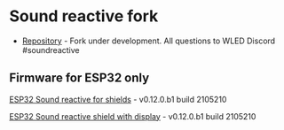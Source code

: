 # Sound reactive fork
-   [Repository](https://github.com/atuline/WLED) - Fork under development. All questions to WLED Discord #soundreactive
## Firmware for ESP32 only
[ESP32 Sound reactive for shields](https://github.com/srg74/WLED-wemos-shield/tree/master/resources/Firmware/Sound_reactive/v0.12.0) - v0.12.0.b1 build 2105210

[ESP32 Sound reactive shield with display](https://github.com/srg74/WLED-wemos-shield/tree/master/resources/Firmware/Sound_reactive/mini_shield) - v0.12.0.b1 build 2105210